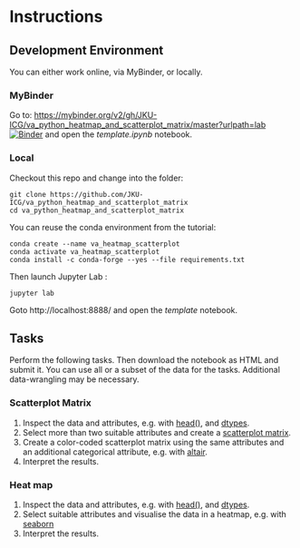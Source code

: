 
# Instructions

## Development Environment
You can either work online, via MyBinder, or locally.

### MyBinder

Go to: https://mybinder.org/v2/gh/JKU-ICG/va_python_heatmap_and_scatterplot_matrix/master?urlpath=lab
[![Binder](https://mybinder.org/badge_logo.svg)](https://mybinder.org/v2/gh/JKU-ICG/va_python_heatmap_and_scatterplot_matrix/master?urlpath=lab)
 and open the *template.ipynb* notebook.

### Local
Checkout this repo and change into the folder:
```
git clone https://github.com/JKU-ICG/va_python_heatmap_and_scatterplot_matrix
cd va_python_heatmap_and_scatterplot_matrix
```

You can reuse the conda environment from the tutorial:
```
conda create --name va_heatmap_scatterplot
conda activate va_heatmap_scatterplot
conda install -c conda-forge --yes --file requirements.txt
```

Then launch Jupyter Lab :
```
jupyter lab 
```

Goto http://localhost:8888/ and open the *template* notebook.

## Tasks

Perform the following tasks.
Then download the notebook as HTML and submit it.
You can use all or a subset of the data for the tasks. Additional data-wrangling may be necessary.

### Scatterplot Matrix

1. Inspect the data and attributes, e.g. with [head()](https://pandas.pydata.org/pandas-docs/stable/reference/api/pandas.DataFrame.head.html), and [dtypes](https://pandas.pydata.org/pandas-docs/stable/reference/api/pandas.DataFrame.dtypes.html#pandas.DataFrame.dtypes).
2. Select more than two suitable attributes and create a [scatterplot matrix](https://pandas.pydata.org/pandas-docs/stable/reference/api/pandas.plotting.scatter_matrix.html).
3. Create a color-coded scatterplot matrix using the same attributes and an additional categorical attribute, e.g. with [altair](https://altair-viz.github.io/gallery/scatter_matrix.html).
4. Interpret the results.

### Heat map

1. Inspect the data and attributes, e.g. with [head()](https://pandas.pydata.org/pandas-docs/stable/reference/api/pandas.DataFrame.head.html), and [dtypes](https://pandas.pydata.org/pandas-docs/stable/reference/api/pandas.DataFrame.dtypes.html#pandas.DataFrame.dtypes).
2. Select suitable attributes and visualise the data in a heatmap, e.g. with [seaborn](https://seaborn.pydata.org/generated/seaborn.heatmap.html)
3. Interpret the results.
